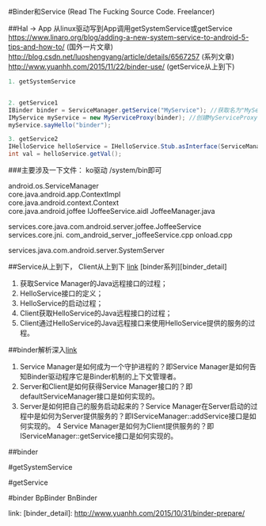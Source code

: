 
#Binder和Service (Read The Fucking Source Code. Freelancer)

##Hal -> App
从linux驱动写到App调用getSystemService或getService
https://www.linaro.org/blog/adding-a-new-system-service-to-android-5-tips-and-how-to/ (国外一片文章)
http://blog.csdn.net/luoshengyang/article/details/6567257 (系列文章)
http://www.yuanhh.com/2015/11/22/binder-use/ (getService从上到下)
```Java
1. getSystemService


2. getService1
IBinder binder = ServiceManager.getService("MyService"); //获取名为"MyService"的服务
IMyService myService = new MyServiceProxy(binder); //创建MyServiceProxy对象
myService.sayHello("binder");

3. getService2
IHelloService helloService = IHelloService.Stub.asInterface(ServiceManager.getService("hello"));
int val = helloService.getVal();   

```


###主要涉及一下文件：
ko驱动  /system/bin即可

android.os.ServiceManager   
core.java.android.app.ContextImpl   
core.java.android.context.Context  
core.java.android.joffee   IJoffeeService.aidl JoffeeManager.java   

services.core.java.com.android.server.joffee.JoffeeService  
services.core.jni. com_android_server_joffeeService.cpp onload.cpp  

services.java.com.android.server.SystemServer  



##Service从上到下， Client从上到下 [link](http://blog.csdn.net/luoshengyang/article/details/6642463) [binder系列][binder_detail]
1. 获取Service Manager的Java远程接口的过程；  
2. HelloService接口的定义；
3. HelloService的启动过程；
4. Client获取HelloService的Java远程接口的过程；
5. Client通过HelloService的Java远程接口来使用HelloService提供的服务的过程。



##binder解析深入[link](http://blog.csdn.net/luoshengyang/article/details/6618363)
1. Service Manager是如何成为一个守护进程的？即Service Manager是如何告知Binder驱动程序它是Binder机制的上下文管理者。
2. Server和Client是如何获得Service Manager接口的？即defaultServiceManager接口是如何实现的。
3. Server是如何把自己的服务启动起来的？Service Manager在Server启动的过程中是如何为Server提供服务的？即IServiceManager::addService接口是如何实现的。
4  Service Manager是如何为Client提供服务的？即IServiceManager::getService接口是如何实现的。




##binder



#getSystemService

#getService

#binder  BpBinder BnBinder




link:
[binder_detail]: http://www.yuanhh.com/2015/10/31/binder-prepare/